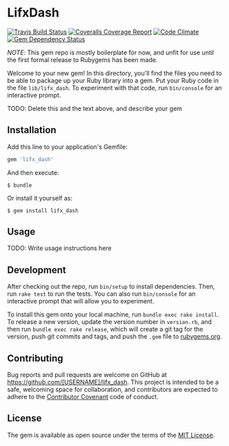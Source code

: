# LifxDash

[![Travis Build Status](https://travis-ci.org/matthutchinson/lifx_dash.svg?branch=master)](https://travis-ci.org/matthutchinson/lifx_dash)
[![Coveralls Coverage Report](https://coveralls.io/repos/matthutchinson/lifx_dash/badge.svg?branch=master&service=github)](https://coveralls.io/r/matthutchinson/lifx_dash)
[![Code Climate](https://codeclimate.com/github/matthutchinson/lifx_dash/badges/gpa.svg)](https://codeclimate.com/github/matthutchinson/lifx_dash)
[![Gem Dependency Status](https://gemnasium.com/matthutchinson/lifx_dash.svg)](https://gemnasium.com/matthutchinson/lifx_dash)

*NOTE*: This gem repo is mostly boilerplate for now, and unfit for use until the first
formal release to Rubygems has been made.

Welcome to your new gem! In this directory, you'll find the files you need to be
able to package up your Ruby library into a gem. Put your Ruby code in the file
`lib/lifx_dash`. To experiment with that code, run `bin/console` for an
interactive prompt.

TODO: Delete this and the text above, and describe your gem

## Installation

Add this line to your application's Gemfile:

```ruby
gem 'lifx_dash'
```

And then execute:

    $ bundle

Or install it yourself as:

    $ gem install lifx_dash

## Usage

TODO: Write usage instructions here

## Development

After checking out the repo, run `bin/setup` to install dependencies. Then, run
`rake test` to run the tests. You can also run `bin/console` for an interactive
prompt that will allow you to experiment.

To install this gem onto your local machine, run `bundle exec rake install`. To
release a new version, update the version number in `version.rb`, and then run
`bundle exec rake release`, which will create a git tag for the version, push
git commits and tags, and push the `.gem` file to
[rubygems.org](https://rubygems.org).

## Contributing

Bug reports and pull requests are welcome on GitHub at
https://github.com/[USERNAME]/lifx_dash. This project is intended to be a safe,
welcoming space for collaboration, and contributors are expected to adhere to
the [Contributor Covenant](http://contributor-covenant.org) code of conduct.


## License

The gem is available as open source under the terms of the [MIT
License](http://opensource.org/licenses/MIT).

